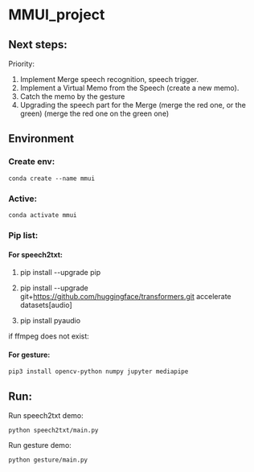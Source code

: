 # MMUI_project

## Next steps:

Priority:
1) Implement Merge speech recognition, speech trigger.
2) Implement a Virtual Memo from the Speech (create a new memo).
3) Catch the memo by the gesture 
4) Upgrading the speech part for the Merge (merge the red one, or the green) (merge the red one on the green one)

## Environment

### Create env:

`conda create --name mmui`

### Active:

`conda activate mmui`

### Pip list:

#### For speech2txt:

1. pip install --upgrade pip

2. pip install --upgrade git+https://github.com/huggingface/transformers.git accelerate datasets[audio]

3. pip install pyaudio

if ffmpeg does not exist:



#### For gesture:

`pip3 install opencv-python numpy jupyter mediapipe`

## Run:

Run speech2txt demo:

`python speech2txt/main.py`

Run gesture demo:

`python gesture/main.py`